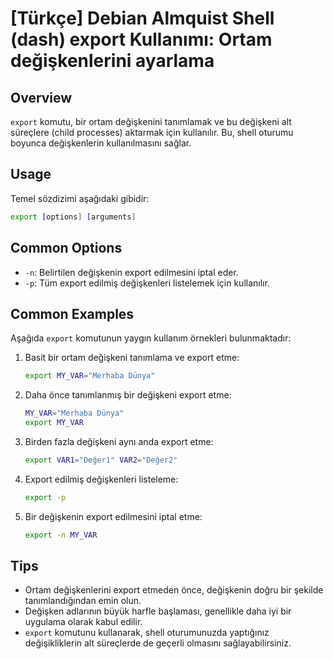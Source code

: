 # [Türkçe] Debian Almquist Shell (dash) export Kullanımı: Ortam değişkenlerini ayarlama

## Overview
`export` komutu, bir ortam değişkenini tanımlamak ve bu değişkeni alt süreçlere (child processes) aktarmak için kullanılır. Bu, shell oturumu boyunca değişkenlerin kullanılmasını sağlar.

## Usage
Temel sözdizimi aşağıdaki gibidir:

```sh
export [options] [arguments]
```

## Common Options
- `-n`: Belirtilen değişkenin export edilmesini iptal eder.
- `-p`: Tüm export edilmiş değişkenleri listelemek için kullanılır.

## Common Examples
Aşağıda `export` komutunun yaygın kullanım örnekleri bulunmaktadır:

1. Basit bir ortam değişkeni tanımlama ve export etme:
   ```sh
   export MY_VAR="Merhaba Dünya"
   ```

2. Daha önce tanımlanmış bir değişkeni export etme:
   ```sh
   MY_VAR="Merhaba Dünya"
   export MY_VAR
   ```

3. Birden fazla değişkeni aynı anda export etme:
   ```sh
   export VAR1="Değer1" VAR2="Değer2"
   ```

4. Export edilmiş değişkenleri listeleme:
   ```sh
   export -p
   ```

5. Bir değişkenin export edilmesini iptal etme:
   ```sh
   export -n MY_VAR
   ```

## Tips
- Ortam değişkenlerini export etmeden önce, değişkenin doğru bir şekilde tanımlandığından emin olun.
- Değişken adlarının büyük harfle başlaması, genellikle daha iyi bir uygulama olarak kabul edilir.
- `export` komutunu kullanarak, shell oturumunuzda yaptığınız değişikliklerin alt süreçlerde de geçerli olmasını sağlayabilirsiniz.